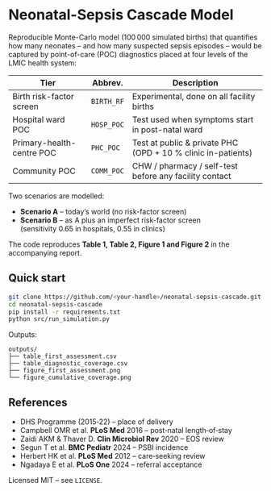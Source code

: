 # Neonatal-Sepsis Cascade Model

Reproducible Monte-Carlo model (100 000 simulated births) that
quantifies how many neonates – and how many suspected sepsis episodes –
would be captured by point-of-care (POC) diagnostics placed at four
levels of the LMIC health system:

| Tier | Abbrev. | Description |
|------|---------|-------------|
| Birth risk-factor screen | `BIRTH_RF` | Experimental, done on all facility births |
| Hospital ward POC | `HOSP_POC` | Test used when symptoms start in post-natal ward |
| Primary-health-centre POC | `PHC_POC` | Test at public & private PHC (OPD + 10 % clinic in-patients) |
| Community POC | `COMM_POC` | CHW / pharmacy / self-test before any facility contact |

Two scenarios are modelled:

* **Scenario A** – today’s world (no risk-factor screen)  
* **Scenario B** – as A plus an imperfect risk-factor screen  
  (sensitivity 0.65 in hospitals, 0.55 in clinics)

The code reproduces **Table 1, Table 2, Figure 1 and Figure 2** in the
accompanying report.

## Quick start

```bash
git clone https://github.com/<your-handle>/neonatal-sepsis-cascade.git
cd neonatal-sepsis-cascade
pip install -r requirements.txt
python src/run_simulation.py
```

Outputs:

```
outputs/
├── table_first_assessment.csv
├── table_diagnostic_coverage.csv
├── figure_first_assessment.png
└── figure_cumulative_coverage.png
```

## References

* DHS Programme (2015‑22) – place of delivery  
* Campbell OMR et al. **PLoS Med** 2016 – post‑natal length‑of‑stay  
* Zaidi AKM & Thaver D. **Clin Microbiol Rev** 2020 – EOS review  
* Segun T et al. **BMC Pediatr** 2024 – PSBI incidence  
* Herbert HK et al. **PLoS Med** 2012 – care‑seeking review  
* Ngadaya E et al. **PLoS One** 2024 – referral acceptance

Licensed MIT – see `LICENSE`.
